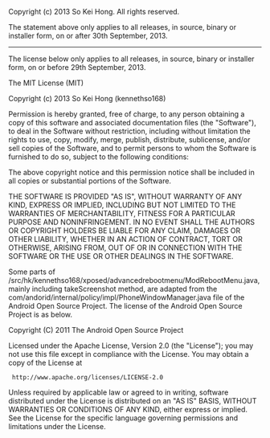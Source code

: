Copyright (c) 2013 So Kei Hong. All rights reserved.

The statement above only applies to all releases, in source, binary or installer form, on or after 30th September, 2013.

---------------------------------------------------------------------------------

The license below only applies to all releases, in source, binary or installer form, on or before 29th September, 2013.

The MIT License (MIT)

Copyright (c) 2013 So Kei Hong (kennethso168)

Permission is hereby granted, free of charge, to any person obtaining a copy of
this software and associated documentation files (the "Software"), to deal in
the Software without restriction, including without limitation the rights to
use, copy, modify, merge, publish, distribute, sublicense, and/or sell copies of
the Software, and to permit persons to whom the Software is furnished to do so,
subject to the following conditions:

The above copyright notice and this permission notice shall be included in all
copies or substantial portions of the Software.

THE SOFTWARE IS PROVIDED "AS IS", WITHOUT WARRANTY OF ANY KIND, EXPRESS OR
IMPLIED, INCLUDING BUT NOT LIMITED TO THE WARRANTIES OF MERCHANTABILITY, FITNESS
FOR A PARTICULAR PURPOSE AND NONINFRINGEMENT. IN NO EVENT SHALL THE AUTHORS OR
COPYRIGHT HOLDERS BE LIABLE FOR ANY CLAIM, DAMAGES OR OTHER LIABILITY, WHETHER
IN AN ACTION OF CONTRACT, TORT OR OTHERWISE, ARISING FROM, OUT OF OR IN
CONNECTION WITH THE SOFTWARE OR THE USE OR OTHER DEALINGS IN THE SOFTWARE.

Some parts of /src/hk/kennethso168/xposed/advancedrebootmenu/ModRebootMenu.java,
mainly including takeScreenshot method, are adapted from the 
com/andorid/internal/policy/impl/PhoneWindowManager.java file of the Android 
Open Source Project. The license of the Android Open Source Project is as below.

Copyright (C) 2011 The Android Open Source Project

Licensed under the Apache License, Version 2.0 (the "License");
you may not use this file except in compliance with the License.
You may obtain a copy of the License at

     http://www.apache.org/licenses/LICENSE-2.0

Unless required by applicable law or agreed to in writing, software
distributed under the License is distributed on an "AS IS" BASIS,
WITHOUT WARRANTIES OR CONDITIONS OF ANY KIND, either express or implied.
See the License for the specific language governing permissions and
limitations under the License.
